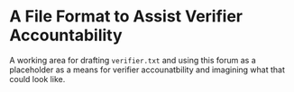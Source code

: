 # A File Format to Assist Verifier Accountability

A working area for drafting `verifier.txt` and using this forum as a placeholder as a means for verifier accounatbility and imagining what that could look like.
